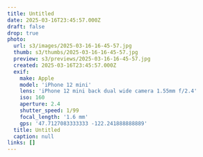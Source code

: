 ```yaml
---
title: Untitled
date: 2025-03-16T23:45:57.000Z
draft: false
drop: true
photo:
  url: s3/images/2025-03-16-16-45-57.jpg
  thumb: s3/thumbs/2025-03-16-16-45-57.jpg
  preview: s3/previews/2025-03-16-16-45-57.jpg
  created: 2025-03-16T23:45:57.000Z
  exif:
    make: Apple
    model: 'iPhone 12 mini'
    lens: 'iPhone 12 mini back dual wide camera 1.55mm f/2.4'
    iso: 160
    aperture: 2.4
    shutter_speed: 1/99
    focal_length: '1.6 mm'
    gps: '47.7127083333333 -122.241888888889'
  title: Untitled
  caption: null
links: []
---
```


